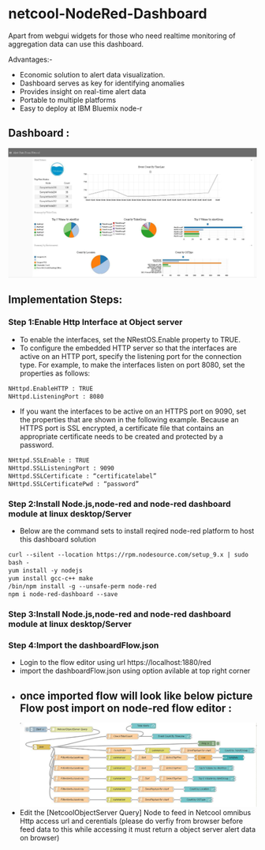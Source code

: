 # netcool-NodeRed-Dashboard

Apart from webgui widgets for those who need realtime monitoring of aggregation data can use this dashboard.

Advantages:- 
- Economic solution to alert data visualization.
- Dashboard serves as key for identifying anomalies 
- Provides insight on real-time alert data
- Portable to multiple platforms
- Easy to deploy at IBM Bluemix node-r

Dashboard :
----------
 ![flow](dashboard.jpg)

## Implementation Steps:

### Step 1:Enable Http Interface at Object server
- To enable the interfaces, set the NRestOS.Enable property to TRUE.
- To configure the embedded HTTP server so that the interfaces are active on an HTTP port, specify the listening port for the connection type. For example, to make the interfaces listen on port 8080, set the properties as follows:

```
NHttpd.EnableHTTP : TRUE
NHttpd.ListeningPort : 8080

```
- If you want the interfaces to be active on an HTTPS port on 9090, set the properties that are shown in the following example. Because an HTTPS port is SSL encrypted, a certificate file that contains an appropriate certificate needs to be created and protected by a password.
```
NHttpd.SSLEnable : TRUE
NHttpd.SSLListeningPort : 9090
NHttpd.SSLCertificate : “certificatelabel”
NHttpd.SSLCertificatePwd : “password”

```
### Step 2:Install Node.js,node-red and node-red dashboard module at linux desktop/Server
- Below are the command sets to install reqired node-red platform to host this dashboard solution
```
curl --silent --location https://rpm.nodesource.com/setup_9.x | sudo bash -
yum install -y nodejs
yum install gcc-c++ make
/bin/npm install -g --unsafe-perm node-red
npm i node-red-dashboard --save
```

### Step 3:Install Node.js,node-red and node-red dashboard module at linux desktop/Server
### Step 4:Import the dashboardFlow.json
- Login to the flow editor using url https://localhost:1880/red 
- import the dashboardFlow.json using option avilable at top right corner
- once imported flow will look like below picture
  Flow post import on node-red flow editor :
  -----------------------------------------
     ![flow](flow.jpg)
- Edit the [NetcoolObjectServer Query] Node to feed in Netcool omnibus Http access url and cerentials
  (please do verfiy from browser before feed data to this while accessing it must return a object server alert data on browser)
  
